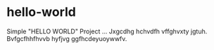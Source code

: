 # hello-world
Simple "HELLO WORLD" Project ...
Jxgcdhg hchvdfh vffghvxty jgtuh.
Bvfgcfhhfhvvb hyfjvg ggfhcdeyuoywwfv.